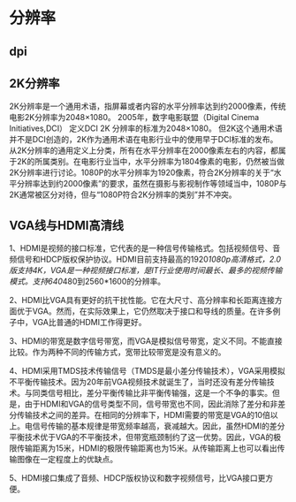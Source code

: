 # 分辨率

## dpi

## 2K分辨率
2K分辨率是一个通用术语，指屏幕或者内容的水平分辨率达到约2000像素，传统电影2K分辨率为2048×1080。
2005年，数字电影联盟（Digital Cinema Initiatives,DCI） 定义DCI 2K 分辨率的标准为2048×1080。  但2K这个通用术语并不是DCI创造的，2K作为通用术语在电影行业中的使用早于DCI标准的发布。 
从2K分辨率的通用定义上分类，所有在水平分辨率在2000像素左右的内容，都属于2K的所属类别。在电影行业当中，水平分辨率为1804像素的电影，仍然被当做2K分辨率进行讨论。1080P的水平分辨率为1920像素，符合2K分辨率的关于“水平分辨率达到约2000像素”的要求，虽然在摄影与影视制作等领域当中，1080P与2K通常被区分对待，但与“1080P符合2K分辨率的类别”并不冲突。

## VGA线与HDMI高清线
1、HDMI是视频的接口标准，它代表的是一种信号传输格式。包括视频信号、音频信号和HDCP版权保护协议。HDMI目前支持最高的1920*1080p高清格式，2.0版支持4K，VGA是一种视频接口标准，是IT行业使用时间最长、最多的视频传输模式。支持640*480到2560*1600的分辨率。

2、HDMI比VGA具有更好的抗干扰性能。它在大尺寸、高分辨率和长距离连接方面优于VGA。然而，在实际效果上，它仍然取决于接口和导线的质量。在许多例子中，VGA比普通的HDMI工作得更好。

3、HDMI的带宽是数字信号带宽，而VGA是模拟信号带宽，定义不同。不能直接比较。作为两种不同的传输方式，宽带比较带宽是没有意义的。

4、HDMI采用TMDS技术传输信号（TMDS是最小差分传输技术），VGA采用模拟不平衡传输技术。因为20年前VGA视频技术就诞生了，当时还没有差分传输技术。与同类信号相比，差分平衡传输比非平衡传输强，这是一个不争的事实。但是，由于HDMI和VGA的信号类型不同，信号带宽也不同，因此消除了差分和非差分传输技术之间的差异。在相同的分辨率下，HDMI需要的带宽是VGA的10倍以上。电信号传输的基本规律是带宽频率越高，衰减越大。因此，虽然HDMI的差分平衡技术优于VGA的不平衡技术，但带宽瓶颈制约了这一优势。因此，VGA的极限传输距离为15米，HDMI的极限传输距离也为15米。从传输距离上也可以看出传输图像在一定程度上的优缺点。

5、HDMI接口集成了音频、HDCP版权协议和数字视频信号，比VGA接口更方便。


